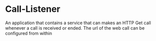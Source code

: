 # Call-Listener
An application that contains a service that can makes an HTTP Get call whenever a call is received or ended. The url of the web call can be configured from within
